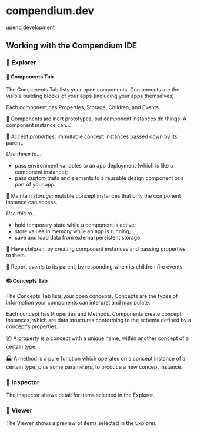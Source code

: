 # compendium.dev
upend development

## Working with the Compendium IDE

### 🧭 Explorer

#### 🧱 Components Tab

The Components Tab lists your open components. Components are the visible building blocks of your apps (including your apps themselves).

Each component has Properties, Storage, Children, and Events.

🧪 Components are inert prototypes, but component instances do things! A component instance can...

🎁 Accept *properties*: immutable concept instances passed down by its parent.

_Use these to..._

- pass environment variables to an app deployment (which is like a component instance);
- pass custom traits and elements to a reusable design component or a part of your app.

🧳 Maintain *storage*: mutable concept instances that only the component instance can access.

_Use this to..._

- hold temporary state while a component is active;
- store values in memory while an app is running;
- save and load data from external persistent storage.

🐣 Have *children*, by creating component instances and passing properties to them.

📣 Report *events* to its parent, by responding when its children fire events.

#### 📚 Concepts Tab

The Concepts Tab lists your open concepts. Concepts are the types of information your components can interpret and manipulate.

Each concept has Properties and Methods. Components create concept instances, which are data structures conforming to the schema defined by a concept's properties. 

📦 A property is a concept with a unique name, within another concept of a certain type.

🏭 A method is a pure function which operates on a concept instance of a certain type, plus some parameters, to produce a new concept instance.

### 🔎 Inspector

The Inspector shows detail for items selected in the Explorer.

### 👀 Viewer

The Viewer shows a preview of items selected in the Explorer.
